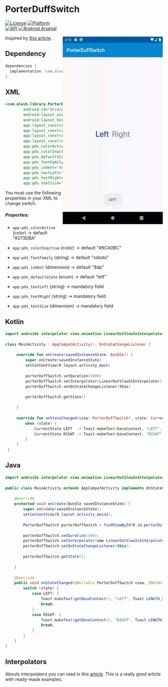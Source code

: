 # PorterDuffSwitch

<img src="/art/preview.gif" alt="sample" title="sample" width="320" height="600" align="right" vspace="52" />

[![License](https://img.shields.io/badge/License-Apache%202.0-blue.svg)](https://opensource.org/licenses/Apache-2.0)
[![Platform](https://img.shields.io/badge/platform-android-green.svg)](http://developer.android.com/index.html)
[![API](https://img.shields.io/badge/API-16%2B-brightgreen.svg?style=flat)](https://android-arsenal.com/api?level=16)
[![Android Arsenal](https://img.shields.io/badge/Android%20Arsenal-LightProgress-orange.svg?style=flat)](https://android-arsenal.com/details/1/7459)

Inspired by [this article](https://android.jlelse.eu/the-power-of-android-porter-duff-mode-28b99ade45ec). 

Dependency
-----

```gradle
dependencies {
  implementation 'com.alesh:porterduff-switch:1.0.0'
}
```

XML
-----

```xml
<com.alesh.library.PorterDuffSwitch
        android:id="@+id/porterDuffSwitch"
        android:layout_width="wrap_content"
        android:layout_height="wrap_content"
        app:layout_constraintBottom_toBottomOf="parent"
        app:layout_constraintEnd_toEndOf="parent"
        app:layout_constraintStart_toStartOf="parent"
        app:layout_constraintTop_toTopOf="parent"
        app:pds_colorActive="@color/colorPrimary"
        app:pds_colorInactive="@color/colorPrimaryDark"
        app:pds_defaultState="left"
        app:pds_fontFamily="@font/pro_display_semibold"
        app:pds_indent="4dp"
        app:pds_textLeft="°Casadasd"
        app:pds_textRight="°Fasdasd"
        app:pds_textSize="24sp" />
```

You must use the following properties in your XML to change switch.

##### Properties:

* `app:pds_colorActive`            (color)          -> default "#273DBA"
* `app:pds_colorInactive`          (color)          -> default "#9CA0BC"
* `app:pds_fontFamily`             (string)         -> default "roboto"
* `app:pds_indent`                 (dimension)      -> default "8dp"
* `app:pds_defaultState`           (enum)           -> default "left"

* `app:pds_textLeft`               (string)         -> mandatory field
* `app:pds_textRight`              (string)         -> mandatory field
* `app:pds_textSize`               (dimension)      -> mandatory field

Kotlin
-----

```kotlin
import androidx.interpolator.view.animation.LinearOutSlowInInterpolator

class MainActivity : AppCompatActivity(), OnStateChangeListener {
 
     override fun onCreate(savedInstanceState: Bundle?) {
         super.onCreate(savedInstanceState)
         setContentView(R.layout.activity_main)
    
         porterDuffSwitch.setDuration(1000)
         porterDuffSwitch.setInterpolator(LinearOutSlowInInterpolator())
         porterDuffSwitch.setOnStateChangeListener(this)
    
         porterDuffSwitch.getState()

     }
 
     override fun onStateChanged(view: PorterDuffSwitch?, state: CurrentState) {
         when (state) {
             CurrentState.LEFT  -> Toast.makeText(baseContext, "LEFT", Toast.LENGTH_SHORT).show();
             CurrentState.RIGHT -> Toast.makeText(baseContext, "RIGHT", Toast.LENGTH_SHORT).show();
         }
     }
 }
```

Java
-----

```java
import androidx.interpolator.view.animation.LinearOutSlowInInterpolator;

public class MainActivity extends AppCompatActivity implements OnStateChangeListener {

    @Override
    protected void onCreate(Bundle savedInstanceState) {
        super.onCreate(savedInstanceState);
        setContentView(R.layout.activity_main2);

        PorterDuffSwitch porterDuffSwitch = findViewById(R.id.porterDuffSwitch);

        porterDuffSwitch.setDuration(400);
        porterDuffSwitch.setInterpolator(new LinearOutSlowInInterpolator());
        porterDuffSwitch.setOnStateChangeListener(this);

        porterDuffSwitch.getState();

    }

    @Override
    public void onStateChanged(@Nullable PorterDuffSwitch view, @NotNull CurrentState state) {
        switch (state) {
            case LEFT: {
                Toast.makeText(getBaseContext(), "LEFT", Toast.LENGTH_SHORT).show();
                break;
            }
            case RIGHT: {
                Toast.makeText(getBaseContext(), "RIGHT", Toast.LENGTH_SHORT).show();
                break;
            }
        }
    }
}
```

Interpolators
-----

Abouts interpolators you can read in this [article](https://thoughtbot.com/blog/android-interpolators-a-visual-guide).
This is a really good article with ready-made examples.
